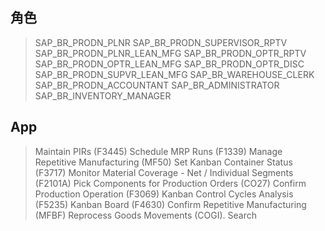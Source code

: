 ## 角色
> SAP_BR_PRODN_PLNR
> SAP_BR_PRODN_SUPERVISOR_RPTV
> SAP_BR_PRODN_PLNR_LEAN_MFG
> SAP_BR_PRODN_OPTR_RPTV
> SAP_BR_PRODN_OPTR_LEAN_MFG
> SAP_BR_PRODN_OPTR_DISC
> SAP_BR_PRODN_SUPVR_LEAN_MFG
> SAP_BR_WAREHOUSE_CLERK
> SAP_BR_PRODN_ACCOUNTANT
> SAP_BR_ADMINISTRATOR
> SAP_BR_INVENTORY_MANAGER
## App
> Maintain PIRs (F3445)
> Schedule MRP Runs (F1339)
> Manage Repetitive Manufacturing (MF50)
> Set Kanban Container Status (F3717)
> Monitor Material Coverage - Net / Individual Segments (F2101A)
> Pick Components for Production Orders (CO27)
> Confirm Production Operation (F3069)
> Kanban Control Cycles Analysis (F5235)
> Kanban Board (F4630)
> Confirm Repetitive Manufacturing (MFBF)
> Reprocess Goods Movements (COGI).
> Search